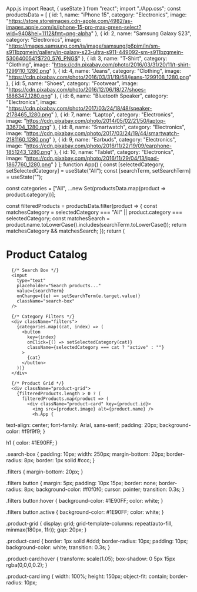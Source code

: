 App.js
import React, { useState } from "react";
import "./App.css";
const productsData = [
  { id: 1, name: "iPhone 15", category: "Electronics", image: "https://store.storeimages.cdn-apple.com/4982/as-images.apple.com/is/iphone-15-pro-max-green-select?wid=940&hei=1112&fmt=png-alpha" },
  { id: 2, name: "Samsung Galaxy S23", category: "Electronics", image: "https://images.samsung.com/is/image/samsung/p6pim/in/sm-s911bzgmein/gallery/in-galaxy-s23-ultra-s911-449092-sm-s911bzgmein-530640054?$720_576_PNG$" },
  { id: 3, name: "T-Shirt", category: "Clothing", image: "https://cdn.pixabay.com/photo/2016/03/31/20/11/t-shirt-1299110_1280.png" },
  { id: 4, name: "Jeans", category: "Clothing", image: "https://cdn.pixabay.com/photo/2016/03/31/19/58/jeans-1299108_1280.png" },
  { id: 5, name: "Shoes", category: "Footwear", image: "https://cdn.pixabay.com/photo/2016/12/06/18/27/shoes-1886347_1280.png" },
  { id: 6, name: "Bluetooth Speaker", category: "Electronics", image: "https://cdn.pixabay.com/photo/2017/03/24/18/48/speaker-2178465_1280.png" },
  { id: 7, name: "Laptop", category: "Electronics", image: "https://cdn.pixabay.com/photo/2014/05/02/21/50/laptop-336704_1280.png" },
  { id: 8, name: "Smartwatch", category: "Electronics", image: "https://cdn.pixabay.com/photo/2017/03/24/19/44/smartwatch-2181160_1280.png" },
  { id: 9, name: "Earbuds", category: "Electronics", image: "https://cdn.pixabay.com/photo/2016/11/22/19/09/earphone-1851243_1280.png" },
  { id: 10, name: "Tablet", category: "Electronics", image: "https://cdn.pixabay.com/photo/2016/11/29/04/13/ipad-1867760_1280.png" }
];
function App() {
  const [selectedCategory, setSelectedCategory] = useState("All");
  const [searchTerm, setSearchTerm] = useState("");

  const categories = ["All", ...new Set(productsData.map(product => product.category))];

  const filteredProducts = productsData.filter(product => {
    const matchesCategory = selectedCategory === "All" || product.category === selectedCategory;
    const matchesSearch = product.name.toLowerCase().includes(searchTerm.toLowerCase());
    return matchesCategory && matchesSearch;
  });
  return (
    <div className="App">
      <h1>Product Catalog</h1>

      {/* Search Box */}
      <input
        type="text"
        placeholder="Search products..."
        value={searchTerm}
        onChange={(e) => setSearchTerm(e.target.value)}
        className="search-box"
      />

      {/* Category Filters */}
      <div className="filters">
        {categories.map((cat, index) => (
          <button
            key={index}
            onClick={() => setSelectedCategory(cat)}
            className={selectedCategory === cat ? "active" : ""}
          >
            {cat}
          </button>
        ))}
      </div>

      {/* Product Grid */}
      <div className="product-grid">
        {filteredProducts.length > 0 ? (
          filteredProducts.map(product => (
            <div className="product-card" key={product.id}>
              <img src={product.image} alt={product.name} />
              <h.App {
  text-align: center;
  font-family: Arial, sans-serif;
  padding: 20px;
  background-color: #f9f9f9;
}

h1 {
  color: #1E90FF;
}

.search-box {
  padding: 10px;
  width: 250px;
  margin-bottom: 20px;
  border-radius: 8px;
  border: 1px solid #ccc;
}

.filters {
  margin-bottom: 20px;
}

.filters button {
  margin: 5px;
  padding: 10px 15px;
  border: none;
  border-radius: 8px;
  background-color: #f0f0f0;
  cursor: pointer;
  transition: 0.3s;
}

.filters button:hover {
  background-color: #1E90FF;
  color: white;
}

.filters button.active {
  background-color: #1E90FF;
  color: white;
}

.product-grid {
  display: grid;
  grid-template-columns: repeat(auto-fill, minmax(180px, 1fr));
  gap: 20px;
}

.product-card {
  border: 1px solid #ddd;
  border-radius: 10px;
  padding: 10px;
  background-color: white;
  transition: 0.3s;
}

.product-card:hover {
  transform: scale(1.05);
  box-shadow: 0 5px 15px rgba(0,0,0,0.2);
}

.product-card img {
  width: 100%;
  height: 150px;
  object-fit: contain;
  border-radius: 10px;

